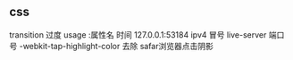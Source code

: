 ## css
transition 过度 usage :属性名 时间
127.0.0.1:53184
ipv4 冒号 live-server 端口号
-webkit-tap-highlight-color 去除 safar浏览器点击阴影